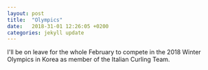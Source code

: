 ```yaml
---
layout: post
title:  "Olympics"
date:   2018-31-01 12:26:05 +0200
categories: jekyll update
---
```


I'll be on leave for the whole February to compete in the 2018 Winter Olympics in Korea as member of the Italian Curling Team.
